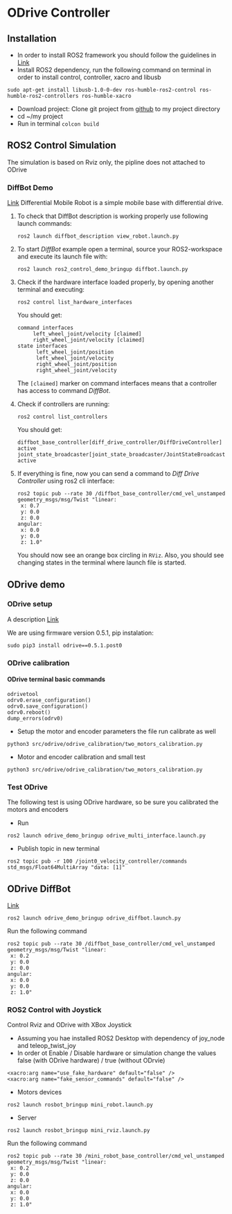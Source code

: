 # ODrive Controller
## Installation
- In order to install ROS2 framework you should follow the guidelines in [Link](https://docs.ros.org/en/humble/Installation.html)
- Install ROS2 dependency, run the following command on terminal in order to install control, controller, xacro and libusb
```
sudo apt-get install libusb-1.0-0-dev ros-humble-ros2-control ros-humble-ros2-controllers ros-humble-xacro
```
- Download project: Clone git project from [github](https://github.com/nadavis/ODrive_Controller.git) to my project directory
- cd ~/my project
- Run in terminal ```colcon build```
## ROS2 Control Simulation
The simulation is based on Rviz only, the pipline does not attached to ODrive
### DiffBot Demo
[Link](https://github.com/ros-controls/ros2_control_demos)
Differential Mobile Robot is a simple mobile base with differential drive.
1. To check that DiffBot description is working properly use following launch commands:
   ```
   ros2 launch diffbot_description view_robot.launch.py
   ```
2. To start *DiffBot* example open a terminal, source your ROS2-workspace and execute its launch file with:
   ```
   ros2 launch ros2_control_demo_bringup diffbot.launch.py
   ```
3. Check if the hardware interface loaded properly, by opening another terminal and executing:
   ```
   ros2 control list_hardware_interfaces
   ```
   You should get:
   ```
   command interfaces
        left_wheel_joint/velocity [claimed]
        right_wheel_joint/velocity [claimed]
   state interfaces
         left_wheel_joint/position
         left_wheel_joint/velocity
         right_wheel_joint/position
         right_wheel_joint/velocity
   ```
   The `[claimed]` marker on command interfaces means that a controller has access to command *DiffBot*.

4. Check if controllers are running:
   ```
   ros2 control list_controllers
   ```
   You should get:
   ```
   diffbot_base_controller[diff_drive_controller/DiffDriveController] active
   joint_state_broadcaster[joint_state_broadcaster/JointStateBroadcaster] active
   ```
5. If everything is fine, now you can send a command to *Diff Drive Controller* using ros2 cli interface:
   ```
   ros2 topic pub --rate 30 /diffbot_base_controller/cmd_vel_unstamped geometry_msgs/msg/Twist "linear:
    x: 0.7
    y: 0.0
    z: 0.0
   angular:
    x: 0.0
    y: 0.0
    z: 1.0"
    ```
   You should now see an orange box circling in `RViz`.
   Also, you should see changing states in the terminal where launch file is started.

## ODrive demo 
### ODrive setup
A description [Link](https://github.com/Factor-Robotics/odrive_ros2_control/wiki/Getting_Started)

We are using firmware version 0.5.1, pip instalation:
```
sudo pip3 install odrive==0.5.1.post0
```
### ODrive calibration
#### ODrive terminal basic commands
```
odrivetool
odrv0.erase_configuration()
odrv0.save_configuration()
odrv0.reboot()
dump_errors(odrv0)
```
- Setup the motor and encoder parameters the file run calibrate as well
```
python3 src/odrive/odrive_calibration/two_motors_calibration.py
```
- Motor and encoder calibration and small test
```
python3 src/odrive/odrive_calibration/two_motors_calibration.py
```
### Test ODrive
The following test is using ODrive hardware, so be sure you calibrated the motors and encoders
- Run
```
ros2 launch odrive_demo_bringup odrive_multi_interface.launch.py
```
- Publish topic in new terminal 
```
ros2 topic pub -r 100 /joint0_velocity_controller/commands std_msgs/Float64MultiArray "data: [1]"
```
## ODrive DiffBot 
[Link](https://github.com/Factor-Robotics/odrive_ros2_control/wiki/DiffBot_HIL_Demo)
```
ros2 launch odrive_demo_bringup odrive_diffbot.launch.py
```
Run the following command
```
ros2 topic pub --rate 30 /diffbot_base_controller/cmd_vel_unstamped geometry_msgs/msg/Twist "linear:
 x: 0.2
 y: 0.0
 z: 0.0
angular:
 x: 0.0
 y: 0.0
 z: 1.0"
 ```

### ROS2 Control with Joystick
Control Rviz and ODrive with XBox Joystick
- Assuming you hae installed ROS2 Desktop with dependency of joy_node and teleop_twist_joy
- In order ot Enable / Disable hardware or simulation change the values false (with ODrive hardware) / true (without ODrvie) 
```
<xacro:arg name="use_fake_hardware" default="false" />
<xacro:arg name="fake_sensor_commands" default="false" />
```
- Motors devices 
```
ros2 launch rosbot_bringup mini_robot.launch.py
```
- Server 
```
ros2 launch rosbot_bringup mini_rviz.launch.py
```
Run the following command
```
ros2 topic pub --rate 30 /mini_robot_base_controller/cmd_vel_unstamped geometry_msgs/msg/Twist "linear:
 x: 0.2
 y: 0.0
 z: 0.0
angular:
 x: 0.0
 y: 0.0
 z: 1.0"
 ```